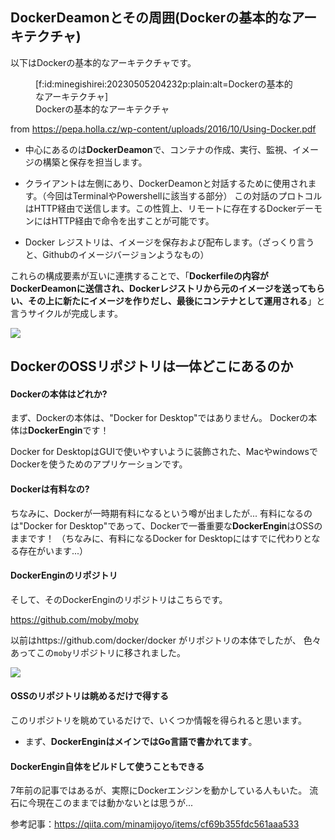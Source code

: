 
## DockerDeamonとその周囲(Dockerの基本的なアーキテクチャ)

以下はDockerの基本的なアーキテクチャです。

<figure class="figure-image figure-image-fotolife" title="Dockerの基本的なアーキテクチャ">[f:id:minegishirei:20230505204232p:plain:alt=Dockerの基本的なアーキテクチャ]<figcaption>Dockerの基本的なアーキテクチャ</figcaption></figure>

from https://pepa.holla.cz/wp-content/uploads/2016/10/Using-Docker.pdf

- 中心にあるのは**DockerDeamon**で、コンテナの作成、実行、監視、イメージの構築と保存を担当します。

- クライアントは左側にあり、DockerDeamonと対話するために使用されます。（今回はTerminalやPowershellに該当する部分）
この対話のプロトコルはHTTP経由で送信します。この性質上、リモートに存在するDockerデーモンにはHTTP経由で命令を出すことが可能です。

- Docker レジストリは、イメージを保存および配布します。（ざっくり言うと、Githubのイメージバージョンようなもの）

これらの構成要素が互いに連携することで、「**Dockerfileの内容がDockerDeamonに送信され、Dockerレジストリから元のイメージを送ってもらい、その上に新たにイメージを作りだし、最後にコンテナとして運用される**」と言うサイクルが完成します。

<img src="https://images.viblo.asia/0240e699-0175-4ccc-be70-89f6131fd5b7.png">




## DockerのOSSリポジトリは一体どこにあるのか

#### Dockerの本体はどれか?

まず、Dockerの本体は、"Docker for Desktop"ではありません。
Dockerの本体は**DockerEngin**です！

Docker for DesktopはGUIで使いやすいように装飾された、MacやwindowsでDockerを使うためのアプリケーションです。


#### Dockerは有料なの?

ちなみに、Dockerが一時期有料になるという噂が出ましたが...
有料になるのは"Docker for Desktop"であって、Dockerで一番重要な**DockerEngin**はOSSのままです！
（ちなみに、有料になるDocker for Desktopにはすでに代わりとなる存在がいます...）


#### DockerEnginのリポジトリ

そして、そのDockerEnginのリポジトリはこちらです。

https://github.com/moby/moby

以前はhttps://github.com/docker/docker がリポジトリの本体でしたが、
色々あってこの`moby`リポジトリに移されました。

<img src="https://github.com/moby/moby/raw/master/docs/static_files/moby-project-logo.png">

#### OSSのリポジトリは眺めるだけで得する

このリポジトリを眺めているだけで、いくつか情報を得られると思います。

- まず、**DockerEnginはメインではGo言語で書かれてます**。





#### DockerEngin自体をビルドして使うこともできる

7年前の記事ではあるが、実際にDockerエンジンを動かしている人もいた。
流石に今現在このままでは動かないとは思うが...

参考記事：https://qiita.com/minamijoyo/items/cf69b355fdc561aaa533











